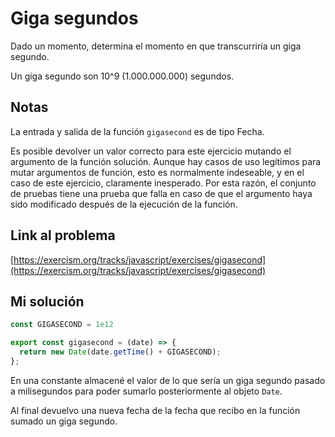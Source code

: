 # Giga segundos

Dado un momento, determina el momento en que transcurriría un giga segundo.

Un giga segundo son 10^9 (1.000.000.000) segundos.

## Notas

La entrada y salida de la función `gigasecond` es de tipo Fecha.

Es posible devolver un valor correcto para este ejercicio mutando el argumento de la función solución. Aunque hay casos de uso legítimos para mutar argumentos de función, esto es normalmente indeseable, y en el caso de este ejercicio, claramente inesperado. Por esta razón, el conjunto de pruebas tiene una prueba que falla en caso de que el argumento haya sido modificado después de la ejecución de la función.

## Link al problema

[https://exercism.org/tracks/javascript/exercises/gigasecond](https://exercism.org/tracks/javascript/exercises/gigasecond)

## Mi solución

```js
const GIGASECOND = 1e12

export const gigasecond = (date) => {
  return new Date(date.getTime() + GIGASECOND);
};
```

En una constante almacené el valor de lo que sería un giga segundo pasado a milisegundos para poder sumarlo posteriormente al objeto `Date`.

Al final devuelvo una nueva fecha de la fecha que recibo en la función sumado un giga segundo.